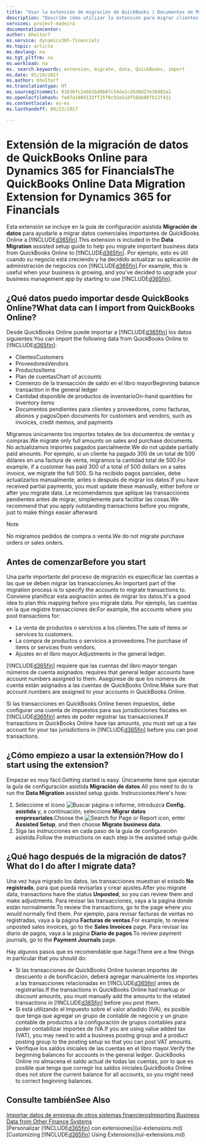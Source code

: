 ```yaml
---
title: "Usar la extensión de migración de QuickBooks | Documentos de Microsoft"
description: "Describe cómo utilizar la extensión para migrar clientes, proveedores, elementos y cuentas de QuickBooks Online a Financials."
services: project-madeira
documentationcenter: 
author: bholtorf
ms.service: dynamics365-financials
ms.topic: article
ms.devlang: na
ms.tgt_pltfrm: na
ms.workload: na
ms. search.keywords: extension, migrate, data, QuickBooks, import
ms.date: 05/24/2017
ms.author: bholtorf
ms.translationtype: HT
ms.sourcegitcommit: 81636fc2e661bd9b07c54da1cd5d0d27e30d01a2
ms.openlocfilehash: fe87a108d132ff25f0c93a51df58bb88fb12f421
ms.contentlocale: es-es
ms.lasthandoff: 09/22/2017

---
```


# <a name="the-quickbooks-online-data-migration-extension-for-dynamics-365-for-financials"></a><span data-ttu-id="f7bc7-103">Extensión de la migración de datos de QuickBooks Online para Dynamics 365 for Financials</span><span class="sxs-lookup"><span data-stu-id="f7bc7-103">The QuickBooks Online Data Migration Extension for Dynamics 365 for Financials</span></span>
<span data-ttu-id="f7bc7-104">Esta extensión se incluye en la guía de configuración asistida **Migración de datos** para ayudarle a migrar datos comerciales importantes de QuickBooks Online a [!INCLUDE[d365fin](includes/d365fin_md.md)].</span><span class="sxs-lookup"><span data-stu-id="f7bc7-104">This extension is included in the **Data Migration** assisted setup guide to help you migrate important business data from QuickBooks Online to [!INCLUDE[d365fin](includes/d365fin_md.md)].</span></span> <span data-ttu-id="f7bc7-105">Por ejemplo, esto es útil cuando su negocio está creciendo y ha decidido actualizar su aplicación de administración de negocios con [!INCLUDE[d365fin](includes/d365fin_md.md)].</span><span class="sxs-lookup"><span data-stu-id="f7bc7-105">For example, this is useful when your business is growing, and you've decided to upgrade your business management app by starting to use [!INCLUDE[d365fin](includes/d365fin_md.md)].</span></span>

## <a name="what-data-can-i-import-from-quickbooks-online"></a><span data-ttu-id="f7bc7-106">¿Qué datos puedo importar desde QuickBooks Online?</span><span class="sxs-lookup"><span data-stu-id="f7bc7-106">What data can I import from QuickBooks Online?</span></span>
<span data-ttu-id="f7bc7-107">Desde QuickBooks Online puede importar a [!INCLUDE[d365fin](includes/d365fin_md.md)] los datos siguientes:</span><span class="sxs-lookup"><span data-stu-id="f7bc7-107">You can import the following data from QuickBooks Online to [!INCLUDE[d365fin](includes/d365fin_md.md)]:</span></span>  

* <span data-ttu-id="f7bc7-108">Clientes</span><span class="sxs-lookup"><span data-stu-id="f7bc7-108">Customers</span></span>
* <span data-ttu-id="f7bc7-109">Proveedores</span><span class="sxs-lookup"><span data-stu-id="f7bc7-109">Vendors</span></span>
* <span data-ttu-id="f7bc7-110">Productos</span><span class="sxs-lookup"><span data-stu-id="f7bc7-110">Items</span></span>
* <span data-ttu-id="f7bc7-111">Plan de cuentas</span><span class="sxs-lookup"><span data-stu-id="f7bc7-111">Chart of accounts</span></span> 
* <span data-ttu-id="f7bc7-112">Comienzo de la transacción de saldo en el libro mayor</span><span class="sxs-lookup"><span data-stu-id="f7bc7-112">Beginning balance transaction in the general ledger</span></span>
* <span data-ttu-id="f7bc7-113">Cantidad disponible de productos de inventario</span><span class="sxs-lookup"><span data-stu-id="f7bc7-113">On-hand quantities for inventory items</span></span>
* <span data-ttu-id="f7bc7-114">Documentos pendientes para clientes y proveedores, como facturas, abonos y pagos</span><span class="sxs-lookup"><span data-stu-id="f7bc7-114">Open documents for customers and vendors, such as invoices, credit memos, and payments</span></span>

<span data-ttu-id="f7bc7-115">Migramos únicamente los importes totales de los documentos de ventas y compras.</span><span class="sxs-lookup"><span data-stu-id="f7bc7-115">We migrate only full amounts on sales and purchase documents.</span></span> <span data-ttu-id="f7bc7-116">No actualizamos importes pagados parcialmente.</span><span class="sxs-lookup"><span data-stu-id="f7bc7-116">We do not update partially paid amounts.</span></span> <span data-ttu-id="f7bc7-117">Por ejemplo, si un cliente ha pagado 300 de un total de 500 dólares en una factura de venta, migramos la cantidad total de 500.</span><span class="sxs-lookup"><span data-stu-id="f7bc7-117">For example, if a customer has paid 300 of a total of 500 dollars on a sales invoice, we migrate the full 500.</span></span> <span data-ttu-id="f7bc7-118">Si ha recibido pagos parciales, debe actualizarlos manualmente, antes o después de migrar los datos.</span><span class="sxs-lookup"><span data-stu-id="f7bc7-118">If you have received partial payments, you must update these manually, either before or after you migrate data.</span></span> <span data-ttu-id="f7bc7-119">Le recomendamos que aplique las transacciones pendientes antes de migrar, simplemente para facilitar las cosas.</span><span class="sxs-lookup"><span data-stu-id="f7bc7-119">We recommend that you apply outstanding transactions before you migrate, just to make things easier afterward.</span></span>

> [!NOTE]  
>   <span data-ttu-id="f7bc7-120">No migramos pedidos de compra o venta.</span><span class="sxs-lookup"><span data-stu-id="f7bc7-120">We do not migrate purchase orders or sales orders.</span></span>

## <a name="before-you-start"></a><span data-ttu-id="f7bc7-121">Antes de comenzar</span><span class="sxs-lookup"><span data-stu-id="f7bc7-121">Before you start</span></span>
<span data-ttu-id="f7bc7-122">Una parte importante del proceso de migración es especificar las cuentas a las que se deben migrar las transacciones.</span><span class="sxs-lookup"><span data-stu-id="f7bc7-122">An important part of the migration process is to specify the accounts to migrate transactions to.</span></span> <span data-ttu-id="f7bc7-123">Conviene planificar esta asignación antes de migrar los datos.</span><span class="sxs-lookup"><span data-stu-id="f7bc7-123">It's a good idea to plan this mapping before you migrate data.</span></span> <span data-ttu-id="f7bc7-124">Por ejemplo, las cuentas en la que registre transacciones de:</span><span class="sxs-lookup"><span data-stu-id="f7bc7-124">For example, the accounts where you post transactions for:</span></span>  
  
* <span data-ttu-id="f7bc7-125">La venta de productos o servicios a los clientes.</span><span class="sxs-lookup"><span data-stu-id="f7bc7-125">The sale of items or services to customers.</span></span>
* <span data-ttu-id="f7bc7-126">La compra de productos o servicios a proveedores.</span><span class="sxs-lookup"><span data-stu-id="f7bc7-126">The purchase of items or services from vendors.</span></span>  
* <span data-ttu-id="f7bc7-127">Ajustes en el libro mayor.</span><span class="sxs-lookup"><span data-stu-id="f7bc7-127">Adjustments in the general ledger.</span></span>  

[!INCLUDE[d365fin](includes/d365fin_md.md)]<span data-ttu-id="f7bc7-128"> requiere que las cuentas del libro mayor tengan números de cuenta asignados.</span><span class="sxs-lookup"><span data-stu-id="f7bc7-128"> requires that general ledger accounts have account numbers assigned to them.</span></span> <span data-ttu-id="f7bc7-129">Asegúrese de que los números de cuenta están asignados a las cuentas de QuickBooks Online.</span><span class="sxs-lookup"><span data-stu-id="f7bc7-129">Make sure that account numbers are assigned to your accounts in QuickBooks Online.</span></span>

<span data-ttu-id="f7bc7-130">Si las transacciones en QuickBooks Online tienen impuestos, debe configurar una cuenta de impuestos para sus jurisdicciones fiscales en [!INCLUDE[d365fin](includes/d365fin_md.md)] antes de poder registrar las transacciones.</span><span class="sxs-lookup"><span data-stu-id="f7bc7-130">If transactions in QuickBooks Online have tax amounts, you must set up a tax account for your tax jurisdictions in [!INCLUDE[d365fin](includes/d365fin_md.md)] before you can post transactions.</span></span>

## <a name="how-do-i-start-using-the-extension"></a><span data-ttu-id="f7bc7-131">¿Cómo empiezo a usar la extensión?</span><span class="sxs-lookup"><span data-stu-id="f7bc7-131">How do I start using the extension?</span></span>
<span data-ttu-id="f7bc7-132">Empezar es muy fácil.</span><span class="sxs-lookup"><span data-stu-id="f7bc7-132">Getting started is easy.</span></span> <span data-ttu-id="f7bc7-133">Únicamente tiene que ejecutar la guía de configuración asistida **Migración de datos**.</span><span class="sxs-lookup"><span data-stu-id="f7bc7-133">All you need to do is run the **Data Migration** assisted setup guide.</span></span> <span data-ttu-id="f7bc7-134">Instrucciones:</span><span class="sxs-lookup"><span data-stu-id="f7bc7-134">Here's how:</span></span>

1. <span data-ttu-id="f7bc7-135">Seleccione el ícono ![Buscar página o informe](media/ui-search/search_small.png "Buscar página o informe"), introduzca **Config. asistida** y, a continuación, seleccione **Migrar datos empresariales**.</span><span class="sxs-lookup"><span data-stu-id="f7bc7-135">Choose the ![Search for Page or Report](media/ui-search/search_small.png "Search for Page or Report icon") icon, enter **Assisted Setup**, and then choose **Migrate business data**.</span></span>
2. <span data-ttu-id="f7bc7-136">Siga las instrucciones en cada paso de la guía de configuración asistida.</span><span class="sxs-lookup"><span data-stu-id="f7bc7-136">Follow the instructions on each step in the assisted setup guide.</span></span>

## <a name="what-do-i-do-after-i-migrate-data"></a><span data-ttu-id="f7bc7-137">¿Qué hago después de la migración de datos?</span><span class="sxs-lookup"><span data-stu-id="f7bc7-137">What do I do after I migrate data?</span></span>
<span data-ttu-id="f7bc7-138">Una vez haya migrado los datos, las transacciones muestran el estado **No registrado**, para que pueda revisarlas y crear ajustes.</span><span class="sxs-lookup"><span data-stu-id="f7bc7-138">After you migrate data, transactions have the status **Unposted**, so you can review them and make adjustments.</span></span> <span data-ttu-id="f7bc7-139">Para revisar las transacciones, vaya a la página donde están normalmente.</span><span class="sxs-lookup"><span data-stu-id="f7bc7-139">To review the transactions, go to the page where you would normally find them.</span></span> <span data-ttu-id="f7bc7-140">Por ejemplo, para revisar facturas de ventas no registradas, vaya a la página **Facturas de ventas**.</span><span class="sxs-lookup"><span data-stu-id="f7bc7-140">For example, to review unposted sales invoices, go to the **Sales Invoices** page.</span></span> <span data-ttu-id="f7bc7-141">Para revisar las diario de pagos, vaya a la página **Diario de pagos**.</span><span class="sxs-lookup"><span data-stu-id="f7bc7-141">To review payment journals, go to the **Payment Journals** page.</span></span>   

<span data-ttu-id="f7bc7-142">Hay algunos pasos que es recomendable que haga:</span><span class="sxs-lookup"><span data-stu-id="f7bc7-142">There are a few things in particular that you should do:</span></span>

* <span data-ttu-id="f7bc7-143">Si las transacciones de QuickBooks Online tuvieran importes de descuento o de bonificación, deberá agregar manualmente los importes a las transacciones relacionadas en [!INCLUDE[d365fin](includes/d365fin_md.md)] antes de registrarlas.</span><span class="sxs-lookup"><span data-stu-id="f7bc7-143">If the transactions in QuickBooks Online had markup or discount amounts, you must manually add the amounts to the related transactions in [!INCLUDE[d365fin](includes/d365fin_md.md)] before you post them.</span></span>
* <span data-ttu-id="f7bc7-144">Si está utilizando el impuesto sobre el valor añadido (IVA), es posible que tenga que agregar un grupo de contable de negocio y un grupo contable de productos a la configuración de grupos contables para poder contabilizar importes de IVA.</span><span class="sxs-lookup"><span data-stu-id="f7bc7-144">If you are using value added tax (VAT), you may need to add a business posting group and a product posting group to the posting setup so that you can post VAT amounts.</span></span>
* <span data-ttu-id="f7bc7-145">Verifique los saldos iniciales de las cuentas en el libro mayor.</span><span class="sxs-lookup"><span data-stu-id="f7bc7-145">Verify the beginning balances for accounts in the general ledger.</span></span> <span data-ttu-id="f7bc7-146">QuickBooks Online no almacena el saldo actual de todas las cuentas, por lo que es posible que tenga que corregir los saldos iniciales.</span><span class="sxs-lookup"><span data-stu-id="f7bc7-146">QuickBooks Online does not store the current balance for all accounts, so you might need to correct beginning balances.</span></span>

## <a name="see-also"></a><span data-ttu-id="f7bc7-147">Consulte también</span><span class="sxs-lookup"><span data-stu-id="f7bc7-147">See Also</span></span>
[<span data-ttu-id="f7bc7-148">Importar datos de empresa de otros sistemas financieros</span><span class="sxs-lookup"><span data-stu-id="f7bc7-148">Importing Business Data from Other Finance Systems</span></span>](upload-data.md)  
<span data-ttu-id="f7bc7-149">[Personalizar [!INCLUDE[d365fin](includes/d365fin_md.md)] con extensiones](ui-extensions.md)</span><span class="sxs-lookup"><span data-stu-id="f7bc7-149">[Customizing [!INCLUDE[d365fin](includes/d365fin_md.md)] Using Extensions](ui-extensions.md)</span></span>  

